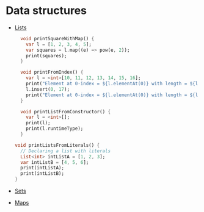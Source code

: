 # Data structures

- [Lists](lists.dart)
  ```dart
    void printSquareWithMap() {
      var l = [1, 2, 3, 4, 5];
      var squares = l.map((e) => pow(e, 2));
      print(squares);
    }
  ```

  ```dart
    void printFromIndex() {
      var l = <int>[10, 11, 12, 13, 14, 15, 16];
      print("Element at 0-index = ${l.elementAt(0)} with length = ${l.length}");
      l.insert(0, 17);
      print("Element at 0-index = ${l.elementAt(0)} with length = ${l.length}");
    }
  ```
    
  ```dart
    void printListFromConstructor() {
      var l = <int>[];
      print(l);
      print(l.runtimeType);
    }
  ```

  ```dart
  void printListsFromLiterals() {
    // Declaring a list with literals
    List<int> intListA = [1, 2, 3];
    var intListB = [4, 5, 6];
    print(intListA);
    print(intListB);
  }
  ```
  
- [Sets]()
- [Maps]()



